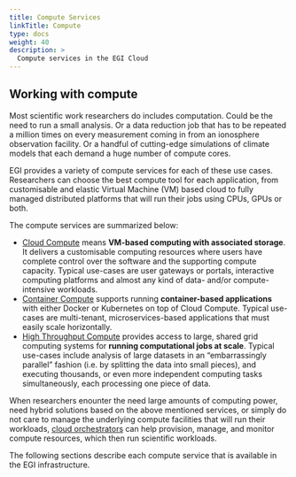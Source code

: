 ```yaml
---
title: Compute Services
linkTitle: Compute
type: docs
weight: 40
description: >
  Compute services in the EGI Cloud
---
```


## Working with compute

Most scientific work researchers do includes computation. Could be the need to
run a small analysis. Or a data reduction job that has to be repeated a million
times on every measurement coming in from an ionosphere observation facility.
Or a handful of cutting-edge simulations of climate models that each demand a
huge number of compute cores.

EGI provides a variety of compute services for each of these use cases.
Researchers can choose the best compute tool for each application, from
customisable and elastic Virtual Machine (VM) based cloud to fully managed
distributed platforms that will run their jobs using CPUs, GPUs or both.

The compute services are summarized below:

- [Cloud Compute](./cloud-compute/) means **VM-based computing with associated
  storage**. It delivers a customisable computing resources where users have complete control
  over the software and the supporting compute capacity. Typical use-cases are
  user gateways or portals, interactive computing platforms and almost any kind
  of data- and/or compute-intensive workloads.
- [Container Compute](./cloud-container-compute/) supports running **container-based
  applications** with either Docker or Kubernetes on top of Cloud Compute.
  Typical use-cases are multi-tenant, microservices-based applications that must
  easily scale horizontally.
- [High Throughput Compute](./high-throughput-compute/) provides access to large,
  shared grid computing systems for **running computational jobs at scale**. Typical
  use-cases include analysis of large datasets in an “embarrassingly parallel”
  fashion (i.e. by splitting the data into small pieces), and executing thousands,
  or even more independent computing tasks simultaneously, each processing one
  piece of data.
<!--
- [High Performance Compute](./high-performance-compute/) supports **highly optimized
  applications that need massively parallel computing** with low latency and
  a high-bandwidth interconnection network. Typical use-cases are complex
  computational problems using tightly coupled parallel processing: simulations,
  analysis of large datasets or AI/ML workloads, usually relying on MPI for
  interprocess communication.
-->

When researchers enounter the need large amounts of computing power, need hybrid
solutions based on the above mentioned services, or simply do not care to manage the
underlying compute facilities that will run their workloads,
[cloud orchestrators](./orchestration/) can help provision, manage, and monitor
compute resources, which then run scientific workloads.

The following sections describe each compute service that is available in
the EGI infrastructure.
